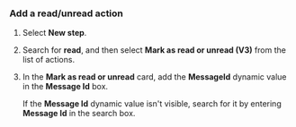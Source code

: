 ### Add a read/unread action

1. Select **New step**.

2. Search for **read**, and then select **Mark as read or unread (V3)** from the list of actions.

3. In the **Mark as read or unread** card, add the **MessageId** dynamic value in the **Message Id** box.
   
     If the **Message Id** dynamic value isn't visible, search for it by entering **Message Id** in the search box.
